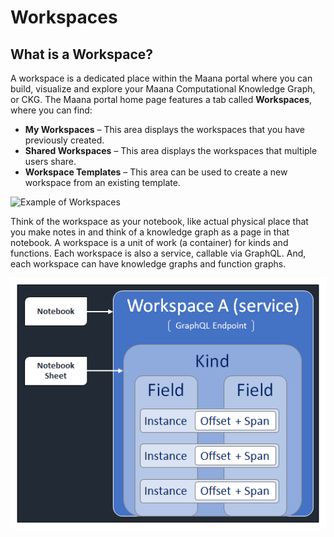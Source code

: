 # Workspaces

## What is a Workspace?

A workspace is a dedicated place within the Maana portal where you can build, visualize and explore your Maana Computational Knowledge Graph, or CKG. The Maana portal home page features a tab called **Workspaces**, where you can find:

* **My Workspaces** – This area displays the workspaces that you have previously created.
* **Shared Workspaces** – This area displays the workspaces that multiple users share.
* **Workspace Templates** – This area can be used to create a new workspace from an existing template.

![Example of Workspaces](https://gitbooktrainingmaterials.blob.core.windows.net/images/image%20%287%29.png)

Think of the workspace as your notebook, like actual physical place that you make notes in and think of a knowledge graph as a page in that notebook.  A workspace is a unit of work \(a container\) for kinds and functions. Each workspace is also a service, callable via GraphQL. And, each workspace can have knowledge graphs and function graphs.

![Hierarchy of platform concepts](../../../.gitbook/assets/image%20%2873%29.png)

